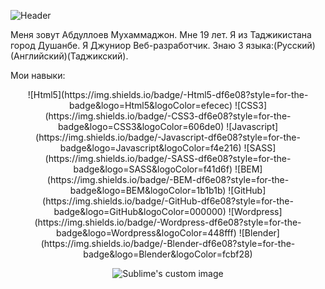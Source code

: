![Header](https://github.com/MMII0220/Summary/blob/main/assets/name.jpg)

Меня зовут Абдуллоев Мухаммаджон. Мне 19 лет. Я из Таджикистана город Душанбе. Я Джуниор Веб-разработчик. Знаю 3 языка:(Русский)(Английский)(Таджикский). 

Мои навыки:
<div align="center">
![Html5](https://img.shields.io/badge/-Html5-df6e08?style=for-the-badge&logo=Html5&logoColor=efecec)
![CSS3](https://img.shields.io/badge/-CSS3-df6e08?style=for-the-badge&logo=CSS3&logoColor=606de0)
![Javascript](https://img.shields.io/badge/-Javascript-df6e08?style=for-the-badge&logo=Javascript&logoColor=f4e216)
![SASS](https://img.shields.io/badge/-SASS-df6e08?style=for-the-badge&logo=SASS&logoColor=f41d6f)
![BEM](https://img.shields.io/badge/-BEM-df6e08?style=for-the-badge&logo=BEM&logoColor=1b1b1b)
![GitHub](https://img.shields.io/badge/-GitHub-df6e08?style=for-the-badge&logo=GitHub&logoColor=000000)
![Wordpress](https://img.shields.io/badge/-Wordpress-df6e08?style=for-the-badge&logo=Wordpress&logoColor=448fff)
![Blender](https://img.shields.io/badge/-Blender-df6e08?style=for-the-badge&logo=Blender&logoColor=fcbf28)
</div>

<p align="center">
  <img src="https://github.com/waldyr/Sublime-Installer/blob/master/sublime_text.png?raw=true" alt="Sublime's custom image"/>
</p>
